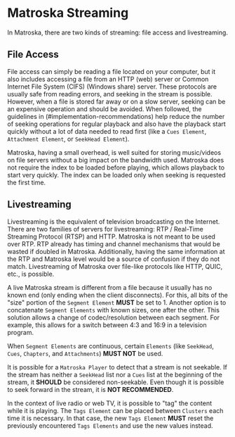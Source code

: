 # Matroska Streaming

In Matroska, there are two kinds of streaming: file access and livestreaming.

## File Access

File access can simply be reading a file located on your computer, but it also includes
accessing a file from an HTTP (web) server or Common Internet File System (CIFS) (Windows share) server. These protocols
are usually safe from reading errors, and seeking in the stream is possible. However,
when a file is stored far away or on a slow server, seeking can be an expensive operation
and should be avoided. When followed, the guidelines in (#implementation-recommendations) help reduce the number
of seeking operations for regular playback and also have the playback start quickly without
a lot of data needed to read first (like a `Cues Element`, `Attachment Element`, or `SeekHead Element`).

Matroska, having a small overhead, is well suited for storing music/videos on file
servers without a big impact on the bandwidth used. Matroska does not require the index
to be loaded before playing, which allows playback to start very quickly. The index can
be loaded only when seeking is requested the first time.

## Livestreaming

Livestreaming is the equivalent of television broadcasting on the Internet. There are two
families of servers for livestreaming: RTP / Real-Time Streaming Protocol (RTSP) and HTTP. Matroska is not meant to be
used over RTP. RTP already has timing and channel mechanisms that would be wasted if doubled
in Matroska. Additionally, having the same information at the RTP and Matroska level would
be a source of confusion if they do not match.
Livestreaming of Matroska over file-like protocols like HTTP, QUIC, etc., is possible.

A live Matroska stream is different from a file because it usually has no known end
(only ending when the client disconnects). For this, all bits of the "size" portion
of the `Segment Element` **MUST** be set to 1. Another option is to concatenate `Segment Elements`
with known sizes, one after the other. This solution allows a change of codec/resolution
between each segment. For example, this allows for a switch between 4:3 and 16:9 in a television program.

When `Segment Elements` are continuous, certain `Elements` (like `SeekHead`, `Cues`,
`Chapters`, and `Attachments`) **MUST NOT** be used.

It is possible for a `Matroska Player` to detect that a stream is not seekable.
If the stream has neither a `SeekHead` list nor a `Cues` list at the beginning of the stream,
it **SHOULD** be considered non-seekable. Even though it is possible to seek forward
in the stream, it is **NOT RECOMMENDED**.

In the context of live radio or web TV, it is possible to "tag" the content while it is
playing. The `Tags Element` can be placed between `Clusters` each time it is necessary.
In that case, the new `Tags Element` **MUST** reset the previously encountered `Tags Elements`
and use the new values instead.
